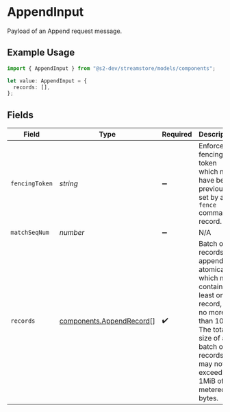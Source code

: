 # AppendInput

Payload of an Append request message.

## Example Usage

```typescript
import { AppendInput } from "@s2-dev/streamstore/models/components";

let value: AppendInput = {
  records: [],
};
```

## Fields

| Field                                                                                                                                                                            | Type                                                                                                                                                                             | Required                                                                                                                                                                         | Description                                                                                                                                                                      |
| -------------------------------------------------------------------------------------------------------------------------------------------------------------------------------- | -------------------------------------------------------------------------------------------------------------------------------------------------------------------------------- | -------------------------------------------------------------------------------------------------------------------------------------------------------------------------------- | -------------------------------------------------------------------------------------------------------------------------------------------------------------------------------- |
| `fencingToken`                                                                                                                                                                   | *string*                                                                                                                                                                         | :heavy_minus_sign:                                                                                                                                                               | Enforce a fencing token which must have been previously set by a `fence` command record.                                                                                         |
| `matchSeqNum`                                                                                                                                                                    | *number*                                                                                                                                                                         | :heavy_minus_sign:                                                                                                                                                               | N/A                                                                                                                                                                              |
| `records`                                                                                                                                                                        | [components.AppendRecord](../../models/components/appendrecord.md)[]                                                                                                             | :heavy_check_mark:                                                                                                                                                               | Batch of records to append atomically, which must contain at least one record, and no more<br/>than 1000. The total size of a batch of records may not exceed 1MiB of metered bytes. |